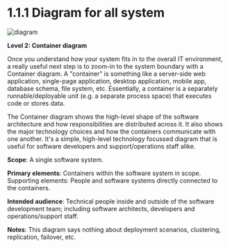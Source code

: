 # 1.1.1 Diagram for all system

![diagram](https://www.plantuml.com/plantuml/svg/0/ZLHDZzem4BtdLqmvBH8bbvvwMahHTYMsY_ZGQa_8E0DnwzYkxO2Ygl-zuuGuV2pj8aL4zhmtyzxCvDvvPdrPoEI3K5oM6KBklN6VqzIomt0dV5vkIeUMQ-LH-I7NHSeoAvZQozAKwVZJnvbaog-Ufgba7fsde_MOefbGQ8ScS2VJqUlpQhb-ULn-Mqyd3vFlN-_wIJ93wxIwyspDiaAe0VIMmYACTfG8Hk58E6-PrxP7ToCmTJmSSWt6QexEeGDjCphkzLisOoBRZ5Kp9koxgIIgm0LCPQ2tspDQqT4-AZ9DoX0vqvPU_vE0MoHZGE41H8IUCHTCiHtQKsvuQix-KUuFlG6Blqhol6CZCqEx2BLoRw0Fr2e7NiEchC2Jssv0vuYI_j5puaaMbVDOhB_eKcNCLe7HrKVd_Md2UdtudG3zOiVhTXfp4ImyXbhgfty121sh0Ms_NaIsGtypNhJnLusu2N4jP54Q8yKx48SMyS8ivfeylKRKa3dAA3agcMD6udcmEaS83GcUqvsiOAijC92QgK3pR52rWljNX57gWaQpdg3JfZTL_4cI5j8CQ6p0x7f9Zf7DYCJ01JBBythkRyx56J8AVK3I6BIuKCs4lX5aRJDlj1SPysm0unnvxeuRDO05ojgPa6t4EHfwrmhfFfXL75DrQnnpDHlnrfOUVNJfMEeWbtPaBx8wsrxWeSiznorDDSKnnKbREaSN1BJNeTAVWPd9oWlU6jRjlhYefTldkfoJvZH-PC9Jidh_tKbmp7G6YCdYv-0otIL_S3zTy1opKc9KTSbwJuQ5h_1V)

**Level 2: Container diagram**

Once you understand how your system fits in to the overall IT environment, a really useful next step is to zoom-in to the system boundary with a Container diagram. A "container" is something like a server-side web application, single-page application, desktop application, mobile app, database schema, file system, etc. Essentially, a container is a separately runnable/deployable unit (e.g. a separate process space) that executes code or stores data.

The Container diagram shows the high-level shape of the software architecture and how responsibilities are distributed across it. It also shows the major technology choices and how the containers communicate with one another. It's a simple, high-level technology focussed diagram that is useful for software developers and support/operations staff alike.

**Scope**: A single software system.

**Primary elements**: Containers within the software system in scope.
Supporting elements: People and software systems directly connected to the containers.

**Intended audience**: Technical people inside and outside of the software development team; including software architects, developers and operations/support staff.

**Notes**: This diagram says nothing about deployment scenarios, clustering, replication, failover, etc.